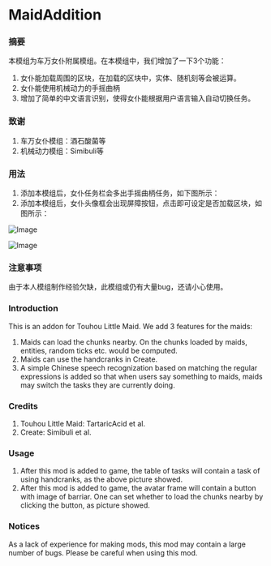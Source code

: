 # MaidAddition
### 摘要
本模组为车万女仆附属模组。在本模组中，我们增加了一下3个功能：

1. 女仆能加载周围的区块，在加载的区块中，实体、随机刻等会被运算。
2. 女仆能使用机械动力的手摇曲柄
3. 增加了简单的中文语言识别，使得女仆能根据用户语言输入自动切换任务。
### 致谢

1. 车万女仆模组：酒石酸菌等
2. 机械动力模组：Simibuli等
### 用法

1. 添加本模组后，女仆任务栏会多出手摇曲柄任务，如下图所示：
2. 添加本模组后，女仆头像框会出现屏障按钮，点击即可设定是否加载区块，如图所示：

![Image](https://github.com/user-attachments/assets/82ecaa85-9823-4549-b438-a9510d21b1db)

![Image](https://github.com/user-attachments/assets/d787cb46-3b92-45cf-9855-eb59e3275183)
### 注意事项
由于本人模组制作经验欠缺，此模组或仍有大量bug，还请小心使用。

### Introduction
This is an addon for Touhou Little Maid. We add 3 features for the maids:

1. Maids can load the chunks nearby. On the chunks loaded by maids, entities, random ticks etc. would be computed.
2. Maids can use the handcranks in Create.
3. A simple Chinese speech recognization based on matching the regular expressions is added so that when users say something to maids, maids may switch the tasks they are currently doing.
### Credits

1. Touhou Little Maid: TartaricAcid et al.
2. Create: Simibuli et al.
### Usage

1. After this mod is added to game, the table of tasks will contain a task of using handcranks, as the above picture showed.
2. After this mod is added to game, the avatar frame will contain a button with image of barriar. One can set whether to load the chunks nearby by clicking the button, as picture showed.
### Notices
As a lack of experience for making mods, this mod may contain a large number of bugs. Please be careful when using this mod.
